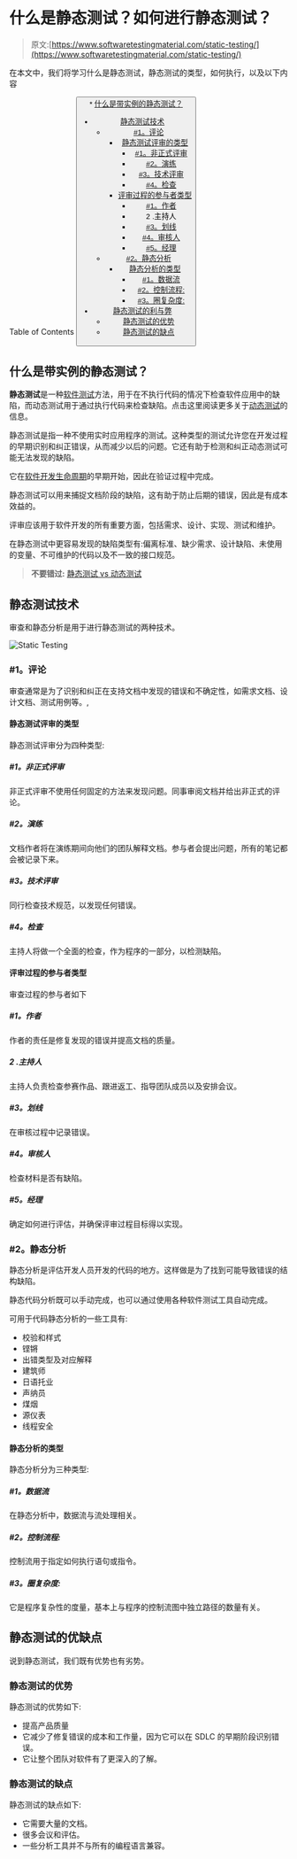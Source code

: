 # 什么是静态测试？如何进行静态测试？

> 原文:[https://www.softwaretestingmaterial.com/static-testing/](https://www.softwaretestingmaterial.com/static-testing/)

在本文中，我们将学习什么是静态测试，静态测试的类型，如何执行，以及以下内容

Table of Contents <button class="kb-table-of-contents-icon-trigger kb-table-of-contents-toggle" aria-expanded="true" aria-label="Collapse Table of Contents">*   [什么是带实例的静态测试？](#h-what-is-static-testing-with-example)
*   [静态测试技术](#static-testing-techniques)
    *   [#1。评论](#1-reviews)
        *   [静态测试评审的类型](#types-of-static-testing-reviews)
            *   [#1。非正式评审](#1-informal-reviews)
            *   [#2。演练](#2-walkthrough)
            *   [#3。技术评审](#3-technical-reviews)
            *   [#4。检查](#4-inspections)
        *   [评审过程的参与者类型](#types-of-participants-in-review-process)
            *   [#1。作者](#1-author)
            *   2 .主持人
            *   [#3。划线](#3-scribe)
            *   [#4。审核人](#4-reviewer)
            *   [#5。经理](#5-manager)
    *   [#2。静态分析](#2-static-analysis)
        *   [静态分析的类型](#types-of-static-analysis)
            *   [#1。数据流](#1-data-flow)
            *   [#2。控制流程:](#2-control-flow)
            *   [#3。圈复杂度:](#3-cyclomatic-complexity)
*   [静态测试的利与弊](#advantages-and-disadvantages-of-static-testing)
    *   [静态测试的优势](#advantages-of-static-testing)
    *   [静态测试的缺点](#disadvantages-of-static-testing)</button> 

## **什么是带实例的静态测试？**

**静态测试**是一种[软件测试](https://www.softwaretestingmaterial.com/software-testing/)方法，用于在不执行代码的情况下检查软件应用中的缺陷，而动态测试用于通过执行代码来检查缺陷。点击这里阅读更多关于[动态测试](https://www.softwaretestingmaterial.com/dynamic-testing/)的信息。

静态测试是指一种不使用实时应用程序的测试。这种类型的测试允许您在开发过程的早期识别和纠正错误，从而减少以后的问题。它还有助于检测和纠正动态测试可能无法发现的缺陷。

它在[软件开发生命周期](https://www.softwaretestingmaterial.com/sdlc-software-development-life-cycle/)的早期开始，因此在验证过程中完成。

静态测试可以用来捕捉文档阶段的缺陷，这有助于防止后期的错误，因此是有成本效益的。

评审应该用于软件开发的所有重要方面，包括需求、设计、实现、测试和维护。

在静态测试中更容易发现的缺陷类型有:偏离标准、缺少需求、设计缺陷、未使用的变量、不可维护的代码以及不一致的接口规范。

> **不要错过:** [静态测试 vs 动态测试](https://www.softwaretestingmaterial.com/static-testing-vs-dynamic-testing/)

## **静态测试技术**

审查和静态分析是用于进行静态测试的两种技术。

![Static Testing](img/ea129e7ec3e122c62fe995e61cb0867e.png)

### **#1。评论**

审查通常是为了识别和纠正在支持文档中发现的错误和不确定性，如需求文档、设计文档、测试用例等。,

#### **静态测试评审的类型**

静态测试评审分为四种类型:

##### **#1。非正式评审**

非正式评审不使用任何固定的方法来发现问题。同事审阅文档并给出非正式的评论。

##### **#2。演练**

文档作者将在演练期间向他们的团队解释文档。参与者会提出问题，所有的笔记都会被记录下来。

##### **#3。技术评审**

同行检查技术规范，以发现任何错误。

##### **#4。检查**

主持人将做一个全面的检查，作为程序的一部分，以检测缺陷。

#### **评审过程的参与者类型**

审查过程的参与者如下

##### **#1。作者**

作者的责任是修复发现的错误并提高文档的质量。

##### 2 .主持人

主持人负责检查参赛作品、跟进返工、指导团队成员以及安排会议。

##### **#3。划线**

在审核过程中记录错误。

##### **#4。审核人**

检查材料是否有缺陷。

##### **#5。经理**

确定如何进行评估，并确保评审过程目标得以实现。

### **#2。静态分析**

静态分析是评估开发人员开发的代码的地方。这样做是为了找到可能导致错误的结构缺陷。

静态代码分析既可以手动完成，也可以通过使用各种软件测试工具自动完成。

可用于代码静态分析的一些工具有:

*   校验和样式
*   铿锵
*   出错类型及对应解释
*   建筑师
*   日语托业
*   声纳员
*   煤烟
*   源仪表
*   线程安全

#### **静态分析的类型**

静态分析分为三种类型:

##### **#1。数据流**

在静态分析中，数据流与流处理相关。

##### **#2。控制流程:**

控制流用于指定如何执行语句或指令。

##### **#3。圈复杂度:**

它是程序复杂性的度量，基本上与程序的控制流图中独立路径的数量有关。

## **静态测试的优缺点**

说到静态测试，我们既有优势也有劣势。

### **静态测试的优势**

静态测试的优势如下:

*   提高产品质量
*   它减少了修复错误的成本和工作量，因为它可以在 SDLC 的早期阶段识别错误。
*   它让整个团队对软件有了更深入的了解。

### **静态测试的缺点**

静态测试的缺点如下:

*   它需要大量的文档。
*   很多会议和评估。
*   一些分析工具并不与所有的编程语言兼容。